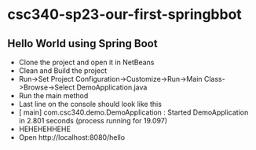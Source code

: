 # csc340-sp23-our-first-springbbot
## Hello World using Spring Boot
- Clone the project and open it in NetBeans
- Clean and Build the project
- Run->Set Project Configuration->Customize->Run->Main Class->Browse->Select DemoApplication.java
- Run the main method
- Last line on the console should look like this 
- [           main] com.csc340.demo.DemoApplication          : Started DemoApplication in 2.801 seconds (process running for 19.097)
- HEHEHEHHEHE
- Open http://localhost:8080/hello
